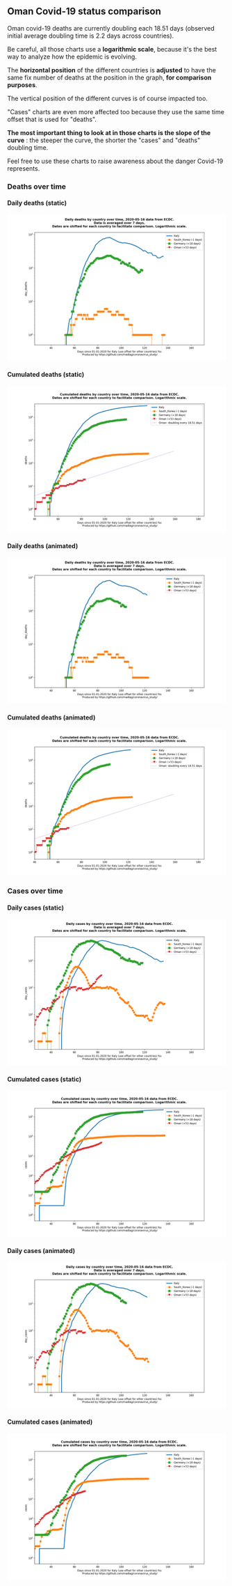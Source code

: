 ## Oman Covid-19 status comparison 

Oman covid-19 deaths are currently doubling each 18.51 days (observed initial average doubling time is 2.2 days across countries).



Be careful, all those charts use a **logarithmic scale**, because it's the best way to analyze how the epidemic is evolving.
 
The **horizontal position** of the different countries is **adjusted** to have the same fix number of deaths at the position in the graph, **for comparison purposes**.

The vertical position of the different curves is of course impacted too.

"Cases" charts are even more affected too because they use the same time offset that is used for "deaths".

**The most important thing to look at in those charts is the slope of the curve** : the steeper the curve, the shorter the "cases" and "deaths" doubling time.

Feel free to use these charts to raise awareness about the danger Covid-19 represents. 


 
### Deaths over time
 
#### Daily deaths (static)
![Oman covid-19 daily deaths static chart](https://raw.githubusercontent.com/madlag/coronavirus_study/master/notebooks/graphs/2020-05-16/countries/Oman/2020-05-16_Oman_day_deaths.png "Oman covid-19 day_deaths static chart")   
 
#### Cumulated deaths (static)
![Oman covid-19 cumulated deaths static chart](https://raw.githubusercontent.com/madlag/coronavirus_study/master/notebooks/graphs/2020-05-16/countries/Oman/2020-05-16_Oman_deaths.png "Oman covid-19 deaths static chart")   
 
#### Daily deaths (animated)
![Oman covid-19 daily deaths animated chart](https://raw.githubusercontent.com/madlag/coronavirus_study/master/notebooks/graphs/2020-05-16/countries/Oman/2020-05-16_Oman_day_deaths.gif "Oman covid-19 day_deaths animated chart")   
 
#### Cumulated deaths (animated)
![Oman covid-19 cumulated deaths animated chart](https://raw.githubusercontent.com/madlag/coronavirus_study/master/notebooks/graphs/2020-05-16/countries/Oman/2020-05-16_Oman_deaths.gif "Oman covid-19 deaths animated chart")   

 
### Cases over time
 
#### Daily cases (static)
![Oman covid-19 daily cases static chart](https://raw.githubusercontent.com/madlag/coronavirus_study/master/notebooks/graphs/2020-05-16/countries/Oman/2020-05-16_Oman_day_cases.png "Oman covid-19 day_cases static chart")   
 
#### Cumulated cases (static)
![Oman covid-19 cumulated cases static chart](https://raw.githubusercontent.com/madlag/coronavirus_study/master/notebooks/graphs/2020-05-16/countries/Oman/2020-05-16_Oman_cases.png "Oman covid-19 cases static chart")   
 
#### Daily cases (animated)
![Oman covid-19 daily cases animated chart](https://raw.githubusercontent.com/madlag/coronavirus_study/master/notebooks/graphs/2020-05-16/countries/Oman/2020-05-16_Oman_day_cases.gif "Oman covid-19 day_cases animated chart")   
 
#### Cumulated cases (animated)
![Oman covid-19 cumulated cases animated chart](https://raw.githubusercontent.com/madlag/coronavirus_study/master/notebooks/graphs/2020-05-16/countries/Oman/2020-05-16_Oman_cases.gif "Oman covid-19 cases animated chart")   

